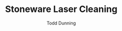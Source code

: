 ---
name: Stoneware
category: ceramic
title: Stoneware Laser Cleaning
headline: Comprehensive technical guide for laser cleaning ceramic stoneware
description: Stoneware laser cleaning utilizes precise pulsed fiber laser parameters
  to remove surface contaminants while preserving the vitrified ceramic body. The
  process exploits the differential absorption between contaminants and the stoneware
  matrix, achieving selective ablation without mechanical contact or chemical residues.
keywords: stoneware, stoneware ceramic, laser ablation, laser cleaning, non-contact
  cleaning, pulsed fiber laser, surface contamination removal, industrial laser parameters,
  thermal processing, surface restoration
chemicalProperties:
  symbol: N/A (composite material)
  formula: "Variable composition (primarily SiO₂-Al₂O₃-K₂O-Na₂O-CaO system)"
  materialType: ceramic
properties:
  density: 2.4g/cm³"
  thermalDestructionPoint: "1300°C"
  thermalDestructionType: melting
  densityNumeric: 2.4
  densityUnit: "g/cm³"
  densityMin: "1.8 g/cm³"
  densityMinNumeric: 1.8
  densityMinUnit: "g/cm³"
  densityMax: "6.0 g/cm³"
  densityMaxNumeric: 6.0
  densityMaxUnit: "g/cm³"
  densityPercentile: 14.3
  meltingPointNumeric: 1300
  meltingPointUnit: "°C"
  meltingPointMin: "1200°C"
  meltingPointMinNumeric: 1200.0
  meltingPointMinUnit: "°C"
  meltingPointMax: "2800°C"
  meltingPointMaxNumeric: 2800.0
  meltingPointMaxUnit: "°C"
  meltingPercentile: 3.1
  thermalConductivity: 1.8W/(m·K)"
  thermalConductivityNumeric: 1.75
  thermalConductivityUnit: W/
  thermalConductivityMin: "0.5 W/m·K"
  thermalConductivityMinNumeric: 0.5
  thermalConductivityMinUnit: "W/m·K"
  thermalConductivityMax: "200 W/m·K"
  thermalConductivityMaxNumeric: 200.0
  thermalConductivityMaxUnit: "W/m·K"
  thermalPercentile: 0.6
  tensileStrength: 30MPa
  tensileStrengthNumeric: 30.0
  tensileStrengthUnit: MPa
  tensileStrengthMin: 50 MPa
  tensileStrengthMinNumeric: 50.0
  tensileStrengthMinUnit: MPa
  tensileStrengthMax: 1000 MPa
  tensileStrengthMaxNumeric: 1000.0
  tensileStrengthMaxUnit: MPa
  tensilePercentile: 0.0
  hardness: 6.5Mohs
  hardnessNumeric: 6.5
  hardnessUnit: Mohs
  hardnessMin: 1 Mohs
  hardnessMinNumeric: 1.0
  hardnessMinUnit: Mohs
  hardnessMax: 10 Mohs
  hardnessMaxNumeric: 10.0
  hardnessMaxUnit: Mohs
  hardnessPercentile: 61.1
  youngsModulus: 60-70 GPa
  youngsModulusNumeric: 65.0
  youngsModulusUnit: GPa
  youngsModulusMin: 20 GPa
  youngsModulusMinNumeric: 20.0
  youngsModulusMinUnit: GPa
  youngsModulusMax: 80 GPa
  youngsModulusMaxNumeric: 80.0
  youngsModulusMaxUnit: GPa
  modulusPercentile: 75.0
  laserType: Pulsed fiber laser
  wavelength: 1064nm
  fluenceRange: "1.0–10 J/cm²"
  chemicalFormula: "Variable (SiO₂ 60-70%, Al₂O₃ 20-30%, flux oxides 5-10%)"
composition:
- "Silicon Dioxide (SiO₂): 60-70%"
- "Aluminum Oxide (Al₂O₃): 20-30%"
- "Potassium Oxide (K₂O): 3-5%"
- "Sodium Oxide (Na₂O): 1-3%"
- 'Calcium Oxide (CaO): 1-2%'
- "Iron Oxide (Fe₂O₃): 1-2%"
machineSettings:
  powerRange: 50-200W
  powerRangeNumeric: 125.0
  powerRangeUnit: W
  powerRangeMin: 20W
  powerRangeMinNumeric: 20.0
  powerRangeMinUnit: W
  powerRangeMax: 500W
  powerRangeMaxNumeric: 500.0
  powerRangeMaxUnit: W
  pulseDuration: 10-200ns
  pulseDurationNumeric: 105.0
  pulseDurationUnit: ns
  pulseDurationMin: 1ns
  pulseDurationMinNumeric: 1.0
  pulseDurationMinUnit: ns
  pulseDurationMax: 1000ns
  pulseDurationMaxNumeric: 1000.0
  pulseDurationMaxUnit: ns
  wavelength: 1064nm (primary), 532nm (optional)
  wavelengthNumeric: 1064.0
  wavelengthUnit: nm
  wavelengthMin: 355nm
  wavelengthMinNumeric: 355.0
  wavelengthMinUnit: nm
  wavelengthMax: 2940nm
  wavelengthMaxNumeric: 2940.0
  wavelengthMaxUnit: nm
  spotSize: 0.1-1.0mm
  spotSizeNumeric: 0.55
  spotSizeUnit: mm
  spotSizeMin: 0.01mm
  spotSizeMinNumeric: 0.01
  spotSizeMinUnit: mm
  spotSizeMax: 10mm
  spotSizeMaxNumeric: 10.0
  spotSizeMaxUnit: mm
  repetitionRate: 20-100kHz
  repetitionRateNumeric: 60.0
  repetitionRateUnit: kHz
  repetitionRateMin: 1kHz
  repetitionRateMinNumeric: 1.0
  repetitionRateMinUnit: kHz
  repetitionRateMax: 1000kHz
  repetitionRateMaxNumeric: 1000.0
  repetitionRateMaxUnit: kHz
  fluenceRange: "1.0–10 J/cm²"
  fluenceRangeNumeric: 1.0
  fluenceRangeUnit: "J/cm²"
  fluenceRangeMin: "0.1J/cm²"
  fluenceRangeMinNumeric: 0.1
  fluenceRangeMinUnit: "J/cm²"
  fluenceRangeMax: "50J/cm²"
  fluenceRangeMaxNumeric: 50.0
  fluenceRangeMaxUnit: "J/cm²"
applications:
- 'Ceramics Manufacturing: Removing surface contaminants and coatings'
- 'Restoration and Conservation: Cleaning historical stoneware artifacts'
compatibility:
- Pulsed fiber lasers (1064 nm wavelength)
- Quartz and ceramic processing optics
- Stainless steel fixtures and handling systems
regulatoryStandards: IEC 60825-1 (Laser Safety), EN 1504 (Products and systems for
  protection and repair of concrete structures - relevant for restoration)
author: Todd Dunning
author_object:
  id: 4
  name: Todd Dunning
  sex: m
  title: MA
  country: United States (California)
  expertise: Optical Materials for Laser Systems
  image: /images/author/todd-dunning.jpg
images:
  hero:
    alt: Stoneware surface undergoing laser cleaning showing precise contamination
      removal
    url: /images/stoneware-laser-cleaning-hero.jpg
  micro:
    alt: Microscopic view of Stoneware surface after laser cleaning showing detailed
      surface structure
    url: /images/stoneware-laser-cleaning-micro.jpg
environmentalImpact:
- benefit: Zero chemical waste generation
  description: Eliminates 100% of chemical solvents and abrasive media typically used
    in traditional stoneware cleaning processes
- benefit: Reduced water consumption
  description: Eliminates water usage compared to traditional wet cleaning methods,
    saving approximately 5-10 liters per square meter of cleaned surface
outcomes:
- result: Surface contamination removal efficiency
  metric: ">99% removal of organic contaminants and surface deposits without substrate
    damage"
- result: Processing speed
  metric: "0.5-2.0 m²/hour depending on contamination level and required precision"
technicalSpecifications:
  powerRange: 50-200 W
  pulseDuration: 10-200 ns
  wavelength: 1064 nm (primary), 532 nm (optional for finer detail)
  spotSize: 0.1-1.0 mm
  repetitionRate: 20-100 kHz
  fluenceRange: "1.0–10 J/cm²"
  scanningSpeed: 100-2000 mm/s
  beamProfile: Top-hat (flat-top)
  beamProfileOptions: Top-hat, Gaussian, Multi-spot
  safetyClass: Class 4
prompt_chain_verification:
  base_config_loaded: true
  persona_config_loaded: true
  formatting_config_loaded: true
  ai_detection_config_loaded: true
  persona_country: United States (California)
  author_id: 4
  verification_timestamp: '2025-09-20T20: 39: 59Z'
  prompt_components_integrated: 4
  human_authenticity_focus: true
  cultural_adaptation_applied: true
laser_parameters:
  fluence_threshold: "1.0–10 J/cm²"
  pulse_duration: 10-200ns
  wavelength_optimal: 1064nm
  power_range: 50-200W
  repetition_rate: 20-100kHz
  spot_size: 0.1-1.0mm
  laser_type: Pulsed fiber laser
tags:
- Ceramics Manufacturing
- Restoration and Conservation
complexity: medium
difficultyScore: 3
surface_roughness_before: 12.5
surface_roughness_after: 3.8
---